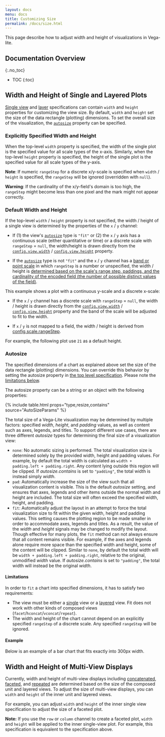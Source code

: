 ```yaml
---
layout: docs
menu: docs
title: Customizing Size
permalink: /docs/size.html
---
```


This page describe how to adjust width and height of visualizations in Vega-lite.

## Documentation Overview

{:.no_toc}

<!-- prettier-ignore -->
- TOC
{:toc}

## Width and Height of Single and Layered Plots

[Single view](spec.html#single) and [layer](layer.html) specifications can contain `width` and `height` properties for customizing the view size. By default, `width` and `height` set the size of the data rectangle (plotting) dimensions. To set the overall size of the visualization, the [`autosize`](#autosize) property can be specified.

### Explicitly Specified Width and Height

When the top-level `width` property is specified, the width of the single plot is the specified value for all scale types of the x-axis. Similarly, when the top-level `height` property is specified, the height of the single plot is the specified value for all scale types of the y-axis.

<span class="vl-example" data-name="bar_size_explicit"></span>

**Note**: If numeric `rangeStep` for a discrete x/y-scale is specified when `width` / `height` is specified, the `rangeStep` will be ignored (overridden with `null`).

**Warning**: If the cardinality of the x/y-field's domain is too high, the `rangeStep` might become less than one pixel and the mark might not appear correctly.

<span class="vl-example" data-name="bar_size_explicit_bad"></span>

### Default Width and Height

If the top-level `width` / `height` property is not specified, the width / height of a single view is determined by the properties of the `x` / `y` channel:

- If (1) the view's [`autosize`](#autosize) type is `"fit"` or (2) the `x` / `y` axis has a continuous scale (either quantitative or time) or a discrete scale with `rangeStep` = `null`, the width/height is drawn directly from the [`config.view.width`](spec.html#config) / [`config.view.height`](spec.html#config) property.

- If the [`autosize`](#autosize) type is not `"fit"` and the `x` / `y` channel has a [band or point scale](scale.html#band) in which `rangeStep` is a number or unspecified, the width / height is [determined based on the scale's range step, paddings, and the cardinality of the encoded field (the number of possible distinct values of the field)](scale.html#band).

This example shows a plot with a continuous y-scale and a discrete x-scale:

<span class="vl-example" data-name="bar_size_default"></span>

- If the `x` / `y` channel has a discrete scale with `rangeStep` = `null`, the width / height is drawn directly from the [`config.view.width`](spec.html#config) / [`config.view.height`](spec.html#config) property and the band of the scale will be adjusted to fit to the width.

<span class="vl-example" data-name="bar_size_fit"></span>

- If `x` / `y` is not mapped to a field, the width / height is derived from [config.scale.rangeStep](#scale-config).

For example, the following plot use `21` as a default height.

<span class="vl-example" data-name="bar_1d_rangestep_config"></span>

### Autosize

The specified dimensions of a chart as explained above set the size of the data rectangle (plotting) dimensions. You can override this behavior by setting the autosize property in [the top level specification](spec.html#top-level). Please note the [limitations below](#limitations).

The autosize property can be a string or an object with the following properties:

{% include table.html props="type,resize,contains" source="AutoSizeParams" %}

The total size of a Vega-Lite visualization may be determined by multiple factors: specified _width_, _height_, and _padding_ values, as well as content such as axes, legends, and titles. To support different use cases, there are three different _autosize_ types for determining the final size of a visualization view:

- `none`: No automatic sizing is performed. The total visualization size is determined solely by the provided width, height and padding values. For example, by default the total width is calculated as `width + padding.left + padding.right`. Any content lying outside this region will be clipped. If _autosize.contains_ is set to `"padding"`, the total width is instead simply _width_.
- `pad`: Automatically increase the size of the view such that all visualization content is visible. This is the default _autosize_ setting, and ensures that axes, legends and other items outside the normal width and height are included. The total size will often exceed the specified width, height, and padding.
- `fit`: Automatically adjust the layout in an attempt to force the total visualization size to fit within the given width, height and padding values. This setting causes the plotting region to be made smaller in order to accommodate axes, legends and titles. As a result, the value of the _width_ and _height_ signals may be changed to modify the layout. Though effective for many plots, the `fit` method can not always ensure that all content remains visible. For example, if the axes and legends alone require more space than the specified width and height, some of the content will be clipped. Similar to `none`, by default the total width will be `width + padding.left + padding.right`, relative to the original, unmodified _width_ value. If _autosize.contains_ is set to `"padding"`, the total width will instead be the original _width_.

#### Limitations

In order to `fit` a chart into specified dimensions, it has to satisfy two requirements:

- The view must be either a [single](spec.html#single) view or a [layered](layer.html) view. Fit does not work with other kinds of composed views (`facet`/`hconcat`/`vconcat`/`repeat`).
- The width and height of the chart cannot depend on an explicitly specified `rangeStep` of a discrete scale. Any specified `rangeStep` will be ignored.

#### Example

Below is an example of a bar chart that fits exactly into 300px width.

<span class="vl-example" data-name="bar_fit"></span>

## Width and Height of Multi-View Displays

Currently, width and height of multi-view displays including [concatenated](concat.html), [faceted](facet.html), and [repeated](repeat.html) are determined based on the size of the composed unit and layered views. To adjust the size of multi-view displays, you can `width` and `height` of the inner unit and layered views.

For example, you can adjust `width` and `height` of the inner single view specification to adjust the size of a faceted plot.

<span class="vl-example" data-name="normalized/trellis_scatter_small_normalized"></span>

**Note:** If you use the `row` or `column` channel to create a faceted plot, `width` and `height` will be applied to the inner single-view plot. For example, this specification is equivalent to the specification above.

<span class="vl-example" data-name="trellis_scatter_small"></span>

